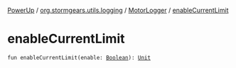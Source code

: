 [PowerUp](../../index.md) / [org.stormgears.utils.logging](../index.md) / [MotorLogger](index.md) / [enableCurrentLimit](./enable-current-limit.md)

# enableCurrentLimit

`fun enableCurrentLimit(enable: `[`Boolean`](https://kotlinlang.org/api/latest/jvm/stdlib/kotlin/-boolean/index.html)`): `[`Unit`](https://kotlinlang.org/api/latest/jvm/stdlib/kotlin/-unit/index.html)